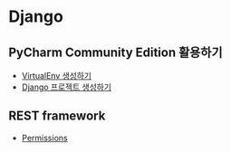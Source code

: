 # Django

## PyCharm Community Edition 활용하기

 * [VirtualEnv 생성하기](PyCharmCE/CreateVirtualEnv.md)
 * [Django 프로젝트 생성하기](PyCharmCE/CreateProject.md)

## REST framework

* [Permissions](permissions.md)
